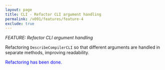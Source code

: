 ```yaml
---
layout: page
title: CLI - Refactor CLI argument handling
permalink: /v091/features/feature-4
exclude: true
---
```

_FEATURE: Refactor CLI argument handling_

Refactoring ```DescribeCompilerCLI``` so that different arguments are handled in separate methods, improving readability.

<span style="color:blue">Refactoring has been done.</span>
